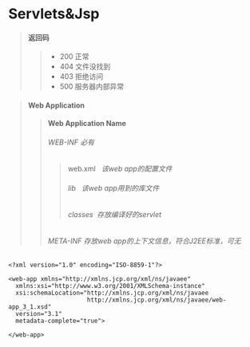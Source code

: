 # Servlets&Jsp

> #### 返回码 
>> - 200 正常
>> - 404 文件没找到
>> - 403 拒绝访问
>> - 500 服务器内部异常

> #### Web Application 
>> **Web Application Name**
>> ###### WEB-INF *必有*
>>> web.xml   *该web app的配置文件*
>>> ###### lib   *该web app用到的库文件*
>>> ###### classes  *存放编译好的servlet*
>> ###### META-INF *存放web app的上下文信息，符合J2EE标准，可无*

    <?xml version="1.0" encoding="ISO-8859-1"?>

    <web-app xmlns="http://xmlns.jcp.org/xml/ns/javaee"
      xmlns:xsi="http://www.w3.org/2001/XMLSchema-instance"
      xsi:schemaLocation="http://xmlns.jcp.org/xml/ns/javaee
                          http://xmlns.jcp.org/xml/ns/javaee/web-app_3_1.xsd"
      version="3.1"
      metadata-complete="true">

    </web-app>
